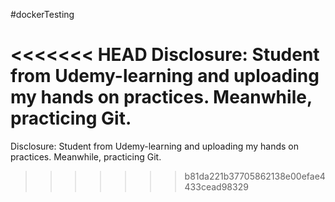 #dockerTesting

<<<<<<< HEAD
Disclosure: Student from Udemy-learning and uploading my hands on practices. Meanwhile, practicing Git.
=======

 Disclosure: Student from Udemy-learning and uploading my hands on practices. Meanwhile, practicing Git.
>>>>>>> b81da221b37705862138e00efae4433cead98329
